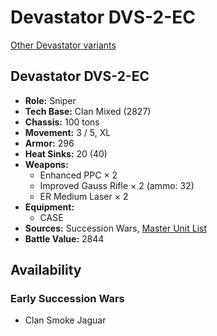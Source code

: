 # Devastator DVS-2-EC

[Other Devastator variants](../devastator.md)

## Devastator DVS-2-EC
- **Role:** Sniper
- **Tech Base:** Clan Mixed (2827)
- **Chassis:** 100 tons
- **Movement:** 3 / 5, XL
- **Armor:** 296
- **Heat Sinks:** 20 (40)
- **Weapons:**
  - Enhanced PPC × 2
  - Improved Gauss Rifle × 2 (ammo: 32)
  - ER Medium Laser × 2
- **Equipment:**
  - CASE
- **Sources:** Succession Wars, [Master Unit List](http://masterunitlist.info/Unit/Details/7686/devastator-dvs-2-ec)
- **Battle Value:** 2844

## Availability

### Early Succession Wars
- Clan Smoke Jaguar

